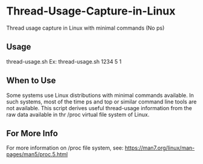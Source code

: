 # Thread-Usage-Capture-in-Linux
Thread usage capture in Linux with minimal commands (No ps)

## Usage
thread-usage.sh <PID> <Number of Usage Dumps> <Time Interval Between Two Dumps in Seconds>
Ex: thread-usage.sh 1234 5 1

## When to Use
Some systems use Linux distributions with minimal commands available. In such systems, most of the time ps and top or similar command line tools are not available. 
This script derives useful thread-usage information from the raw data available in thr /proc virtual file system of Linux.

## For More Info

For more information on /proc file system, see: https://man7.org/linux/man-pages/man5/proc.5.html


